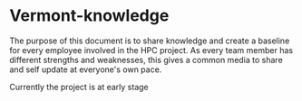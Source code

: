 # Vermont-knowledge

The purpose of this document is to share knowledge and create a baseline for
every employee involved in the HPC project.
As every team member has different strengths and weaknesses, this gives a common
media to share and self update at everyone's own pace.

Currently the project is at early stage  
